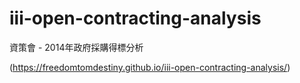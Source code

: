 # iii-open-contracting-analysis
資策會 - 2014年政府採購得標分析

(https://freedomtomdestiny.github.io/iii-open-contracting-analysis/)

